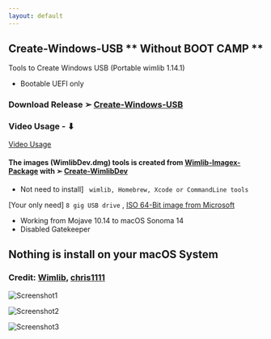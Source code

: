 ```yaml
---
layout: default
---
```


## Create-Windows-USB  ** Without BOOT CAMP **
Tools to Create Windows USB (Portable wimlib 1.14.1) 
- Bootable UEFI only

### Download  Release ➢ [Create-Windows-USB](https://github.com/chris1111/Create-Windows-USB/releases/V1)

### Video Usage - ⬇︎
[Video Usage](https://github.com/chris1111/Create-Windows-USB/assets/6248794/031361d6-84f4-4734-acbb-c5b126caef80)


#### The images (WimlibDev.dmg) tools is created from [Wimlib-Imagex-Package](https://github.com/chris1111/Wimlib-Imagex-Package) with ➢ [Create-WimlibDev](https://github.com/chris1111/Create-WimlibDev)
- Not need to install] ` wimlib, Homebrew, Xcode or CommandLine tools`

[Your only need] `8 gig USB drive` , [ISO 64-Bit image from Microsoft](https://www.microsoft.com/fr-ca/software-download/windows11)

- Working from Mojave 10.14 to macOS Sonoma 14
- Disabled Gatekeeper

## Nothing is install on your macOS System

### Credit: [Wimlib](https://wimlib.net/), [chris1111](https://github.com/chris1111)

![Screenshot1](https://github.com/chris1111/Create-Windows-USB/assets/6248794/c198aa02-3ea6-4378-ad4f-b505e7b36ef9)

![Screenshot2](https://github.com/chris1111/Create-Windows-USB/assets/6248794/8db2a62e-cdf7-48c4-89bc-39c0467eedaa)

![Screenshot3](https://github.com/chris1111/Create-Windows-USB/assets/6248794/95c70219-2f33-47d9-b087-3788c9061114)

